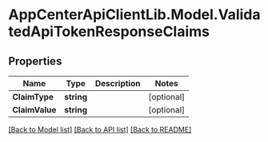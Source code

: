 # AppCenterApiClientLib.Model.ValidatedApiTokenResponseClaims
## Properties

Name | Type | Description | Notes
------------ | ------------- | ------------- | -------------
**ClaimType** | **string** |  | [optional] 
**ClaimValue** | **string** |  | [optional] 

[[Back to Model list]](../README.md#documentation-for-models) [[Back to API list]](../README.md#documentation-for-api-endpoints) [[Back to README]](../README.md)

